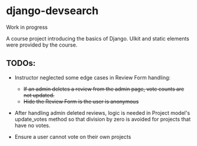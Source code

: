 # django-devsearch

Work in progress

A course project introducing the basics of Django. UIkit and static elements were provided by the course.

## TODOs:
- Instructor neglected some edge cases in Review Form handling:
  - ~~If an admin deletes a review from the admin page, vote counts are not updated.~~
  - ~~Hide the Review Form is the user is anonymous~~

- After handling admin deleted reviews, logic is needed in Project model's update_votes method so that 
division by zero is avoided for projects that have no votes.
- Ensure a user cannot vote on their own projects
